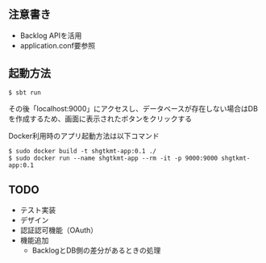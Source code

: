## 注意書き
- Backlog APIを活用
- application.conf要参照

## 起動方法
```
$ sbt run
```
その後「localhost:9000」にアクセスし、データベースが存在しない場合はDBを作成するため、画面に表示されたボタンをクリックする  

Docker利用時のアプリ起動方法は以下コマンド
```
$ sudo docker build -t shgtkmt-app:0.1 ./  
$ sudo docker run --name shgtkmt-app --rm -it -p 9000:9000 shgtkmt-app:0.1
```

## TODO
- テスト実装
- デザイン
- 認証認可機能（OAuth）
- 機能追加
    - BacklogとDB側の差分があるときの処理
